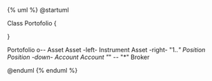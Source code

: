 {% uml %}
@startuml

Class Portofolio {

}

Portofolio o-- Asset
Asset -left- Instrument
Asset -right- "1..*" Position
Position -down- Account
Account "*" -- "*" Broker

@enduml
{% enduml %}
